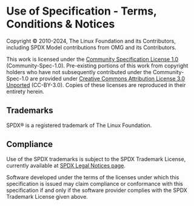 # Use of Specification - Terms, Conditions & Notices

Copyright © 2010-2024, The Linux Foundation and its Contributors,
including SPDX Model contributions from OMG and its Contributors.

This work is licensed under the
[Community Specification License 1.0](../licenses/Community-Spec-1.0.md)
(Community-Spec-1.0).
Pre-existing portions of this work from copyright holders who have not
subsequently contributed under the Community-Spec-1.0 are provided under
[Creative Commons Attribution License 3.0 Unported](../licenses/CC-BY-3.0.md)
(CC-BY-3.0).
Copies of these licenses are reproduced in their entirety herein.

## Trademarks

SPDX® is a registered trademark of The Linux Foundation.

## Compliance

Use of the SPDX trademarks is subject to the SPDX Trademark License,
currently available at
[SPDX Legal Notices page](https://spdx.dev/about/legal-notices/).

Software developed under the terms of the licenses under which this
specification is issued may claim compliance or conformance with this
specification if and only if the software provider complies with the
SPDX Trademark License given above.
